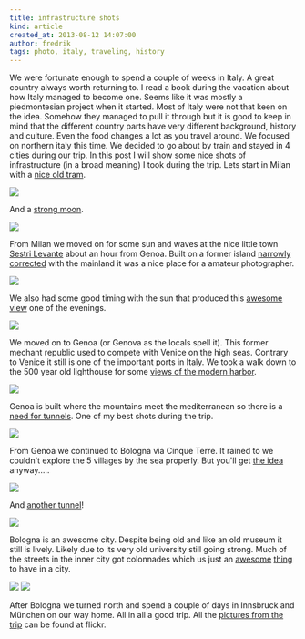 ```yaml
---
title: infrastructure shots
kind: article
created_at: 2013-08-12 14:07:00
author: fredrik
tags: photo, italy, traveling, history
---
```


We were fortunate enough to spend a couple of weeks in Italy. A great country always worth returning to. I read a book during the vacation about how Italy managed to become one. Seems like it was mostly a piedmontesian project when it started. Most of Italy were not that keen on the idea. Somehow they managed to pull it through but it is good to keep in mind that the different country parts have very different background, history and culture. Even the food changes a lot as you travel around. We focused on northern italy this time. We decided to go about by train and stayed in 4 cities during our trip. In this post I will show some nice shots of infrastructure (in a broad meaning) I took during the trip. Lets start in Milan with a [nice old tram](http://www.flickr.com/photos/froderik/9374266046/).

![](http://farm8.staticflickr.com/7324/9374266046_980a707e2e_c.jpg)

And a [strong moon](www.flickr.com/photos/froderik/9376268864).

![](http://farm3.staticflickr.com/2879/9376268864_440e3dd733_c.jpg)

From Milan we moved on for some sun and waves at the nice little town [Sestri Levante](http://www.comune.sestri-levante.ge.it/) about an hour from Genoa. Built on a former island [narrowly corrected](http://www.flickr.com/photos/froderik/9469229505) with the mainland it was a nice place for a amateur photographer.

![](http://farm4.staticflickr.com/3665/9469229505_b921f1f9e1_c.jpg)

We also had some good timing with the sun that produced this [awesome view](www.flickr.com/photos/froderik/9472019882) one of the evenings.

![](http://farm4.staticflickr.com/3753/9472019882_eebc3586ed_c.jpg)

We moved on to Genoa (or Genova as the locals spell it). This former mechant republic used to compete with Venice on the high seas. Contrary to Venice it still is one of the important ports in Italy. We took a walk down to the 500 year old lighthouse for some [views of the modern harbor](http://www.flickr.com/photos/froderik/9471054149).

![](http://farm8.staticflickr.com/7299/9471054149_dfe7864733_c.jpg)

Genoa is built where the mountains meet the mediterranean so there is a [need for tunnels](www.flickr.com/photos/froderik/9471062411). One of my best shots during the trip.

![](http://farm6.staticflickr.com/5499/9471062411_78b6535c78_c.jpg)

From Genoa we continued to Bologna via Cinque Terre. It rained to we couldn't explore the 5 villages by the sea properly. But you'll get [the idea](http://www.flickr.com/photos/froderik/9477777932) anyway.....

![](http://farm3.staticflickr.com/2832/9477777932_651841f59d_c.jpg)

And [another tunnel](http://www.flickr.com/photos/froderik/9477788986)!

![](http://farm3.staticflickr.com/2855/9477788986_de2afcf87a_c.jpg)

Bologna is an awesome city. Despite being old and like an old museum it still is lively. Likely due to its very old university still going strong. Much of the streets in the inner city got colonnades which us just an [awesome](http://www.flickr.com/photos/froderik/9487213376) [thing](http://www.flickr.com/photos/froderik/9484436291) to have in a city. 

![](http://farm6.staticflickr.com/5449/9487213376_7c771e8e84_c.jpg)
![](http://farm3.staticflickr.com/2819/9484436291_3428fb4370_c.jpg)

After Bologna we turned north and spend a couple of days in Innsbruck and München on our way home. All in all a good trip. All the [pictures from the trip](http://www.flickr.com/photos/froderik/) can be found at flickr.